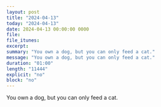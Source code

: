 ```yaml
---
layout: post
title: "2024-04-13"
today: "2024-04-13"
date: 2024-04-13 00:00:00 0000
file:
file_itunes:
excerpt:
summary: "You own a dog, but you can only feed a cat."
message: "You own a dog, but you can only feed a cat."
duration: "01:00"
length: "11444"
explicit: "no"
block: "no"
---
```

You own a dog, but you can only feed a cat.

